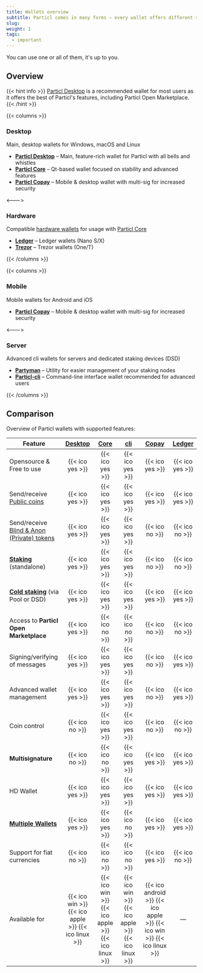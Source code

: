 ```yaml
---
title: Wallets overview
subtitle: Particl comes in many forms – every wallet offers different set of features – choosing one depends on your needs 
slug:
weight: 1
tags:
  - important
---
```


You can use one or all of them, it's up to you.

## Overview

{{< hint info >}}
[Particl Desktop](/tutorial/particl-desktop/) is a recommended wallet for most users as it offers the best of Particl's features, including Particl Open Marketplace.
{{< /hint >}}


{{< columns >}}

### Desktop

Main, desktop wallets for Windows, macOS and Linux

- **[Particl Desktop](/tutorial/particl-desktop/)** – Main, feature-rich wallet for Particl with all bells and whistles
- **[Particl Core](/tutorial/particl-core/)** – Qt-based wallet focused on stability and advanced features
- **[Particl Copay](/tutorial/particl-copay/)** – Mobile & desktop wallet with multi-sig for increased security

<--->

### Hardware

Compatible [hardware wallets](/learn/hardware-wallets/) for usage with [Particl Core](/tutorial/particl-core/)

- **[Ledger](/tutorial/ledger/)** – Ledger wallets (Nano S/X)
- **[Trezor](/tutorial/trezor/)** – Trezor wallets (One/T)

{{< /columns >}}


{{< columns >}}

### Mobile

Mobile wallets for Android and iOS

- **[Particl Copay](/tutorial/particl-copay/)** – Mobile & desktop wallet with multi-sig for increased security

<--->

### Server

Advanced cli wallets for servers and dedicated staking devices (DSD)

- **[Partyman](/learn/staking/partyman/)** – Utility for easier management of your staking nodes
- **[Particl-cli](/tutorial/particl-cli/)** – Command-line interface wallet recommended for advanced users

{{< /columns >}}



## Comparison

Overview of Particl wallets with supported features:

| Feature | [Desktop](/tutorial/particl-desktop/) | [Core](/tutorial/particl-core/) | [cli](/tutorial/particl-cli/) | [Copay](/tutorial/particl-copay/) | [Ledger](/tutorial/ledger/) |
| ------- | :--------------:|:----------:|:-----------:|:-------------:|:------:|
| Opensource & Free to use | {{< ico yes >}} | {{< ico yes >}} | {{< ico yes >}} | {{< ico yes >}} | {{< ico yes >}} |
| Send/receive [Public coins](/learn/transaction-types/) | {{< ico yes >}} | {{< ico yes >}} | {{< ico yes >}} | {{< ico yes >}} | {{< ico yes >}} |
| Send/receive [Blind & Anon (Private) tokens](/learn/transaction-types/) | {{< ico yes >}} | {{< ico yes >}} | {{< ico yes >}} | {{< ico no >}} | {{< ico no >}} |
| **[Staking](/learn/staking/)** (standalone) | {{< ico yes >}} | {{< ico yes >}} | {{< ico yes >}} | {{< ico no >}} | {{< ico no >}} |
| **[Cold staking](/learn/staking/#cold-staking)** (via Pool or DSD) | {{< ico yes >}} | {{< ico yes >}} | {{< ico yes >}} | {{< ico yes >}} | {{< ico yes >}} |
| Access to **Particl Open Marketplace** | {{< ico yes >}} | {{< ico no >}} | {{< ico no >}} | {{< ico no >}} | {{< ico no >}} |
| Signing/verifying of messages | {{< ico yes >}} | {{< ico yes >}} | {{< ico yes >}} | {{< ico no >}} | {{< ico yes >}} |
| Advanced wallet management | {{< ico yes >}} | {{< ico yes >}} | {{< ico yes >}} | {{< ico no >}} | {{< ico yes >}} |
| Coin control | {{< ico no >}} | {{< ico yes >}} | {{< ico yes >}} | {{< ico no >}} | {{< ico no >}} |
| **Multisignature** | {{< ico no >}} | {{< ico no >}} | {{< ico yes >}} | {{< ico yes >}} | {{< ico yes >}} |
| HD Wallet | {{< ico yes >}} | {{< ico yes >}} | {{< ico yes >}} | {{< ico yes >}} | {{< ico yes >}} |
| **[Multiple Wallets](/tutorial/multiwallet/)** | {{< ico yes >}} | {{< ico yes >}} | {{< ico no >}} | {{< ico yes >}} | {{< ico yes >}} |
| Support for fiat currencies | {{< ico no >}} | {{< ico no >}} | {{< ico no >}} | {{< ico yes >}} | {{< ico no >}} |
| Available for | {{< ico win >}} {{< ico apple >}} {{< ico linux >}} | {{< ico win >}} {{< ico apple >}} {{< ico linux >}} | {{< ico win >}} {{< ico apple >}} {{< ico linux >}} | {{< ico android >}} {{< ico apple >}} {{< ico win >}} {{< ico linux >}} | — |
